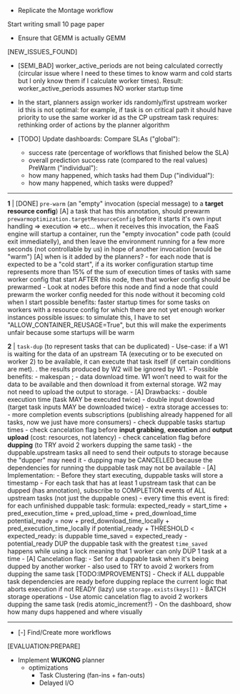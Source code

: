 - Replicate the Montage workflow

Start writing small 10 page paper

- Ensure that GEMM is actually GEMM

[NEW_ISSUES_FOUND]
- [SEMI_BAD] worker_active_periods are not being calculated correctly (circular issue where I need to these times to know warm and cold starts but I only know them if I calculate worker times). Result: worker_active_periods assumes NO worker startup time
- In the start, planners assign worker ids randomly/first upstream worker id
    this is not optimal: for example, if task is on critical path it should have priority to use the same worker id as the CP upstream task
    requires: rethinking order of actions by the planner algorithm

- [TODO] Update dashboards:
    Compare SLAs ("global"):
    - success rate (percentage of workflows that finished below the SLA)
    - overall prediction success rate (compared to the real values)
    PreWarm ("individual"):
    - how many happened, which tasks had them
    Dup ("individual"):
    - how many happened, which tasks were dupped?

---

**1** | [DONE] `pre-warm` (an "empty" invocation (special message) to a **target resource config**)
    [A] a task that has this annotation, should prewarm `prewarmoptimization.targetResourceConfig` before it starts it's own input handling => execution => etc...
    when it receives this invocation, the FaaS engine will startup a container, run the "empty invocation" code path (could exit immediatelly), and then leave the environment running for a few more seconds (not controllable by us) in hope of another invocation (would be "warm")
    [A] when is it added by the planners?
        - for each node that is expected to be a "cold start", if a its worker configuration startup time represents more than 15% of the sum of execution times of tasks with same worker config that start AFTER this node, then that worker config should be prewarmed
            - Look at nodes before this node and find a node that could prewarm the worker config needed for this node without it becoming cold when I start
    possible benefits: faster startup times for some tasks on workers with a resource config for which there are not yet enough worker instances
    possible issues: to simulate this, I have to set "ALLOW_CONTAINER_REUSAGE=True", but this will make the experiments unfair because some startups will be warm

**2** | `task-dup` (to represent tasks that can be duplicated)
    - Use-case:
        if a W1 is waiting for the data of an upstream TA (executing or to be executed on worker 2) to be available, 
        it can execute that task itself (if certain conditions are met). . the results produced by W2 will be ignored by W1. 
    - Possible benefits: - makespan ; - data download time.
        W1 won’t need to wait for the data to be available and then download it from external storage.
        W2 may not need to upload the output to storage.
    - [A] Drawbacks:
        - double execution time (task MAY be executed twice)
        - double input download (target task inputs MAY be downloaded twice)
        - extra storage accesses to:
            - more completion events subscriptions (publishing already happened for all tasks, now we just have more consumers)
            - check duppable tasks startup times
            - check cancelation flag before **input grabbing**, **execution** and **output upload** (cost: resources, not latency)
            - check cancelation flag before **dupping** (to TRY avoid 2 workers dupping the same task)
            - the duppable.upstream tasks all need to send their outputs to storage because the "dupper" may need it
        - dupping may be CANCELLED because the dependencies for running the duppable task may not be available
    - [A] Implementation:
        - Before they start executing, duppable tasks will store a timestamp
        - For each task that has at least 1 upstream task that can be dupped (has annotation), subscribe to COMPLETION events of ALL upstream tasks (not just the duppable ones)
            - every time this event is fired:
                for each unfinished duppable task:
                    formula: 
                        expected_ready = start_time + pred_execution_time + pred_upload_time + pred_download_time
                        potential_ready = now + pred_download_time_locally + pred_execution_time_locally
                        if potential_ready + THRESHOLD < expected_ready:
                            is duppable
                            time_saved = expected_ready - potential_ready
                DUP the duppable task with the greatest `time_saved`
                happens while using a lock meaning that 1 worker can only DUP 1 task at a time
        - [A] Cancelation flag:
            - Set for a duppable task when it's being dupped by another worker
            - also used to TRY to avoid 2 workers from dupping the same task
    [TODO:IMPROVEMENTS]
    - Check if ALL duppable task dependencies are ready before dupping
        replace the current logic that aborts execution if not READY (lazy)
        use `storage.exists(keys[])`
    - BATCH storage operations
    - Use atomic cancelation flag to avoid 2 workers dupping the same task (redis atomic_increment?)
    - On the dashboard, show how many dups happened and where visually

---

- [-] Find/Create more workflows

[EVALUATION:PREPARE]
- Implement **WUKONG** planner
    + optimizations
        - Task Clustering (fan-ins + fan-outs)
        - Delayed I/O
